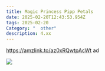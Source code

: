 ```yaml
---
title: Magic Princess Pipp Petals
date: 2025-02-20T12:43:53.954Z
tags: 2025-02-20
Category: "  other"
description: 4.xx
---
```

https://amzlink.to/az0xRQwtpAcWt  ad 

<!--StartFragment-->

![](https://m.media-amazon.com/images/I/51LROepGloL._AC_SL1000_.jpg)

<!--EndFragment-->